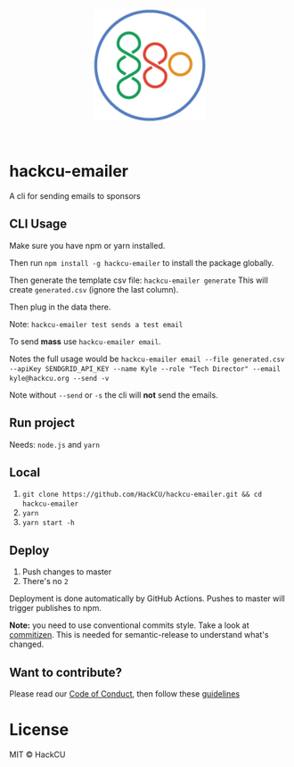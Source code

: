 <br>
<p align="center">
  <img alt="HackCU IV" src="https://raw.githubusercontent.com/HackCU/HackCU/master/assets/images/hackcu2020logo.png" width="200"/>
</p>
<br>

# hackcu-emailer

A cli for sending emails to sponsors

## CLI Usage

Make sure you have npm or yarn installed.

Then run `npm install -g hackcu-emailer` to install the package globally.

Then generate the template csv file: `hackcu-emailer generate` This will create `generated.csv`
(ignore the last column).

Then plug in the data there.

Note: `hackcu-emailer test sends a test email`

To send **mass** use `hackcu-emailer email`.

Notes the full usage would be
`hackcu-emailer email --file generated.csv --apiKey SENDGRID_API_KEY --name Kyle --role "Tech Director" --email kyle@hackcu.org --send -v`

Note without `--send` or `-s` the cli will **not** send the emails.

## Run project

Needs: `node.js` and `yarn`

## Local

1. `git clone https://github.com/HackCU/hackcu-emailer.git && cd hackcu-emailer`
2. `yarn`
3. `yarn start -h`

## Deploy

1. Push changes to master
2. There's no `2`

Deployment is done automatically by GitHub Actions. Pushes to master will trigger publishes to npm.

**Note:** you need to use conventional commits style. Take a look at
[commitizen](https://github.com/commitizen/cz-cli). This is needed for semantic-release to
understand what's changed.

## Want to contribute?

Please read our [Code of Conduct](.github/CODE_OF_CONDUCT.md), then follow these
[guidelines](.github/CONTRIBUTING.md)

# License

MIT © HackCU
